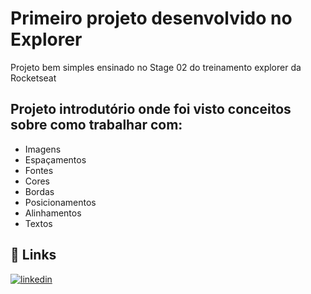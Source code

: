 
# Primeiro projeto desenvolvido no Explorer

Projeto bem simples ensinado no Stage 02 do treinamento explorer da Rocketseat

## Projeto introdutório onde foi visto conceitos sobre como trabalhar com:

- Imagens
- Espaçamentos
- Fontes
- Cores
- Bordas
- Posicionamentos
- Alinhamentos
- Textos


## 🔗 Links
[![linkedin](https://img.shields.io/badge/linkedin-0A66C2?style=for-the-badge&logo=linkedin&logoColor=white)](https://www.linkedin.com/in/webdevjoao/)


